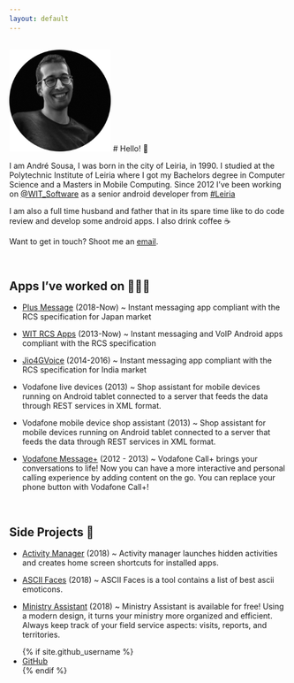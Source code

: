 ```yaml
---
layout: default
---
```


<br/>

<img width="184" height="184" src="/images/me.png">
# Hello! 👋

I am André Sousa, I was born in the city of Leiria, in 1990. I studied at the Polytechnic Institute of Leiria where I got my Bachelors degree in Computer Science and a Masters in Mobile Computing. Since 2012 I’ve been working on [<span class="blue">@WIT_Software</span>](https://www.google.com/url?q=https%3A%2F%2Ftwitter.com%2FWIT_Software&sa=D&sntz=1&usg=AFQjCNGvrLh_7lGUHtOvTw5r1g4arrodRw) as a senior android developer from [<span class="blue">#Leiria</span>](https://www.google.com/maps/place/Leiria/)

I am also a full time husband and father that in its spare time like to do code review and develop some android apps.
I also drink coffee ☕️

Want to get in touch? Shoot me an [<span class="blue">email</span>](mailto:andrefrsousa@icloud.com).

<br/>

## Apps I’ve worked on 👨🏻‍💻

- [<span class="blue">Plus Message</span>](https://play.google.com/store/apps/details?id=jp.softbank.mb.plusmessage) (2018-Now) ~ Instant messaging app compliant with the RCS specification for Japan market

- [<span class="blue">WIT RCS Apps</span>](https://www.wit-software.com/products/rcs-suite/) (2013-Now) ~ Instant messaging and VoIP Android apps compliant with the RCS specification

- [<span class="blue">Jio4GVoice</span>](https://play.google.com/store/apps/details?id=com.jio.join) (2014-2016) ~ Instant messaging app compliant with the RCS specification for India market

- Vodafone live devices (2013) ~ Shop assistant for mobile devices running on Android tablet connected to a server that feeds the data through REST services in XML format.

- Vodafone mobile device shop assistant (2013) ~ Shop assistant for mobile devices running on Android tablet connected to a server that feeds the data through REST services in XML format.

- [<span class="blue">Vodafone Message+</span>](https://play.google.com/store/apps/details?id=com.vodafone.messaging) (2012 - 2013) ~ Vodafone Call+ brings your conversations to life! Now you can have a more interactive and personal calling experience by adding content on the go. You can replace your phone button with Vodafone Call+!

<br/>

## Side Projects 💪

- [<span class="blue">Activity Manager</span>](https://play.google.com/store/apps/details?id=com.andrefrsousa.tools.activitymanager) (2018) ~ Activity manager launches hidden activities and creates home screen shortcuts for installed apps.

- [<span class="blue">ASCII Faces</span>](https://play.google.com/store/apps/details?id=com.andrefrsousa.tools.ascii) (2018) ~ ASCII Faces is a tool contains a list of best ascii emoticons.

- [<span class="blue">Ministry Assistant</span>](https://play.google.com/store/apps/details?id=com.andrefrsousa.tools.ministrypad) (2018) ~ Ministry Assistant is available for free! Using a modern design, it turns your ministry more organized and efficient. Always keep track of your field service aspects: visits, reports, and territories.


<!-- Footer -->
<footer class="text-center">

<ul>
{% if site.github_username %}
  <li>
    <a href="https://github.com/{{ site.github_username }}">
      <i class="fa fa-github"></i> GitHub
    </a>
  </li>
{% endif %}
  </ul>
</footer>
                        
